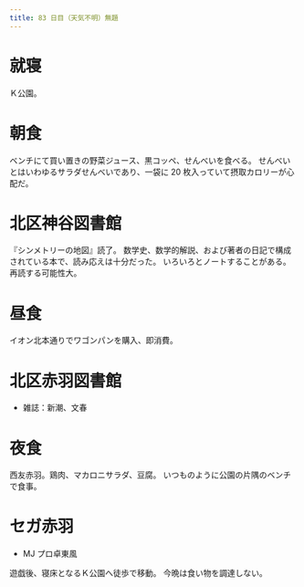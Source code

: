 ```yaml
---
title: 83 日目（天気不明）無題
---
```


# 就寝

Ｋ公園。

# 朝食

ベンチにて買い置きの野菜ジュース、黒コッペ、せんべいを食べる。
せんべいとはいわゆるサラダせんべいであり、一袋に 20 枚入っていて摂取カロリーが心配だ。

# 北区神谷図書館

『シンメトリーの地図』読了。
数学史、数学的解説、および著者の日記で構成されている本で、読み応えは十分だった。
いろいろとノートすることがある。再読する可能性大。

# 昼食

イオン北本通りでワゴンパンを購入、即消費。

# 北区赤羽図書館

* 雑誌：新潮、文春

# 夜食

西友赤羽。鶏肉、マカロニサラダ、豆腐。
いつものように公園の片隅のベンチで食事。

# セガ赤羽

* MJ プロ卓東風

遊戯後、寝床となるＫ公園へ徒歩で移動。
今晩は食い物を調達しない。

